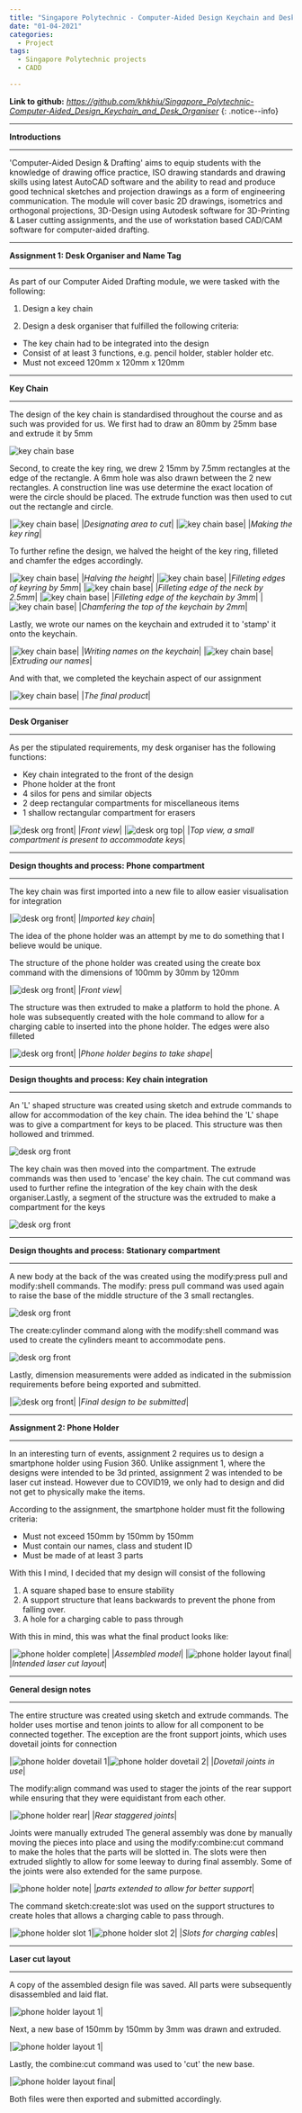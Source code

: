 ```yaml
---
title: "Singapore Polytechnic - Computer-Aided Design Keychain and Desk Organiser"
date: "01-04-2021"
categories:
  - Project
tags:
  - Singapore Polytechnic projects
  - CADD

---
```


**Link to github:**
<cite><a href="https://github.com/khkhiu/Singapore_Polytechnic-Computer-Aided_Design_Keychain_and_Desk_Organiser">https://github.com/khkhiu/Singapore_Polytechnic-Computer-Aided_Design_Keychain_and_Desk_Organiser</a></cite>
{: .notice--info}

***

<strong>Introductions</strong>

***
'Computer-Aided Design & Drafting' aims to equip students with the knowledge of drawing office practice, ISO drawing standards and drawing skills using latest AutoCAD software and the ability to read and produce good technical sketches and projection drawings as a form of engineering communication. The module will cover basic 2D drawings, isometrics and orthogonal projections, 3D-Design using Autodesk software for 3D-Printing & Laser cutting assignments, and the use of workstation based CAD/CAM software for computer-aided drafting.

***

<strong>Assignment 1: Desk Organiser and Name Tag</strong>

***

As part of our Computer Aided Drafting module, we were tasked with the following:
1. Design a key chain

2. Design a desk organiser that fulfilled the following criteria: 
  - The key chain had to be integrated into the design 
  - Consist of at least 3 functions, e.g. pencil holder, stabler holder etc.
  - Must not exceed 120mm x 120mm x 120mm

***

<strong>Key Chain</strong>

***

The design of the key chain is standardised throughout the course and as such was provided for us.  We first had to draw an 80mm by 25mm base and extrude it by 5mm

![key chain base](/assets/images/sp-cadd-3d-A1/keychain_pt1.png)


Second, to create the key ring, we drew 2 15mm by 7.5mm rectangles at the edge of the rectangle. A 6mm hole was also drawn between the 2 new rectangles. A construction line was use determine the exact location of were the circle should be placed. The extrude function was then used to cut out the rectangle and circle.

|![key chain base](/assets/images/sp-cadd-3d-A1/keychain_pt2.png)|
|<em>Designating area to cut</em>|
|![key chain base](/assets/images/sp-cadd-3d-A1/keychain_pt3.png)|
|<em>Making the key ring</em>|

To further refine the design, we halved the height of the key ring, filleted and chamfer the edges accordingly.

|![key chain base](/assets/images/sp-cadd-3d-A1/keychain_pt4.png)|
|<em>Halving the height</em>|
|![key chain base](/assets/images/sp-cadd-3d-A1/keychain_pt5.png)|
|<em>Filleting edges of keyring by 5mm</em>|
|![key chain base](/assets/images/sp-cadd-3d-A1/keychain_pt6.png)|
|<em>Filleting edge of the neck by 2.5mm</em>|
|![key chain base](/assets/images/sp-cadd-3d-A1/keychain_pt7.png)|
|<em>Filleting edge of the keychain by 3mm</em>|
|![key chain base](/assets/images/sp-cadd-3d-A1/keychain_pt8.png)|
|<em>Chamfering the top of the keychain by 2mm</em>|

Lastly, we wrote our names on the keychain and extruded it to 'stamp' it onto the keychain.

|![key chain base](/assets/images/sp-cadd-3d-A1/keychain_pt9.png)|
|<em>Writing names on the keychain</em>|
|![key chain base](/assets/images/sp-cadd-3d-A1/keychain_pt10.png)|
|<em>Extruding our names</em>|

And with that, we completed the keychain aspect of our assignment

|![key chain base](/assets/images/sp-cadd-3d-A1/keychain_pt_fin.png)|
|<em>The final product</em>|

***

<strong>Desk Organiser</strong>

***

As per the stipulated requirements, my desk organiser has the following functions:
- Key chain integrated to the front of the design
- Phone holder at the front
- 4 silos for pens and similar objects 
- 2 deep rectangular compartments for miscellaneous items
- 1 shallow rectangular compartment for erasers

|![desk org front](/assets/images/sp-cadd-3d-A1/desk_org_pt_fin.png)|
|<em>Front view</em>|
|![desk org top](/assets/images/sp-cadd-3d-A1/desk_org_pt_fin2.png)|
|<em>Top view, a small compartment is present to accommodate keys</em>|

***

<strong>Design thoughts and process: Phone compartment</strong>

***

The key chain was first imported into a new file to allow easier visualisation for integration

|![desk org front](/assets/images/sp-cadd-3d-A1/desk_org_pt1.png)|
|<em>Imported key chain</em>|


The idea of the phone holder was an attempt by me to do something that I believe would be unique.

The structure of the phone holder was created using the create box command with the dimensions of 100mm by 30mm by 120mm

|![desk org front](/assets/images/sp-cadd-3d-A1/desk_org_pt2.png)|
|<em>Front view</em>|

The structure was then extruded to make a platform to hold the phone. A hole was subsequently created with the hole command to allow for a charging cable to inserted into the phone holder. The edges were also filleted

|![desk org front](/assets/images/sp-cadd-3d-A1/desk_org_pt3.png)|
|<em>Phone holder begins to take shape</em>|

***

<strong>Design thoughts and process: Key chain integration</strong>

***
An 'L' shaped structure was created using sketch and extrude commands to allow for accommodation of the key chain. The idea behind the 'L' shape was to give a compartment for keys to be placed. This structure was then hollowed and trimmed. 

![desk org front](/assets/images/sp-cadd-3d-A1/desk_org_pt4.png)

The key chain was then moved into the compartment. The extrude commands was then used to 'encase' the key chain. The cut command was used to further refine the integration of the key chain with the desk organiser.Lastly, a segment of the structure was the extruded to make a compartment for the keys  

![desk org front](/assets/images/sp-cadd-3d-A1/desk_org_pt5.png)

***

<strong>Design thoughts and process: Stationary compartment</strong>

***
A new body at the back of the was created using the modify:press pull and modify:shell commands. The modify: press pull command was used again to raise the base of the middle structure of the 3 small rectangles.

![desk org front](/assets/images/sp-cadd-3d-A1/desk_org_pt6.png)

The create:cylinder command along with the modify:shell command was used to create the cylinders meant to accommodate pens.

![desk org front](/assets/images/sp-cadd-3d-A1/desk_org_pt7.png)

Lastly, dimension measurements were added as indicated in the submission requirements before being exported and submitted.

|![desk org front](/assets/images/sp-cadd-3d-A1/desk_org_pt_fin.png)|
|<em>Final design to be submitted</em>|

***

<strong>Assignment 2: Phone Holder</strong>

***
In an interesting turn of events, assignment 2 requires us to design a smartphone holder using Fusion 360. Unlike assignment 1, where the designs were intended to be 3d printed, assignment 2 was intended to be laser cut instead. However due to COVID19, we only had to design and did not get to physically make the items.

According to the assignment, the smartphone holder must fit the following criteria:
- Must not exceed 150mm by 150mm by 150mm
- Must contain our names, class and student ID
- Must be made of at least 3 parts

With this I mind, I decided that my design will consist of the following
1. A square shaped base to ensure stability
2. A support structure that leans backwards to prevent the phone from falling over.
3. A hole for a charging cable to pass through

With this in mind, this was what the final product looks like:

|![phone holder complete](/assets/images/sp-cadd-3d-A2/phone_holder_fin.png)|
|<em>Assembled model</em>|
|![phone holder layout final](/assets/images/sp-cadd-3d-A2/phone_holder_fin_layout.png)|
|<em>Intended laser cut layout</em>|

***

<strong>General design notes</strong>

***

The entire structure was created using sketch and extrude commands. The holder uses mortise and tenon joints to allow for all component to be connected together. The exception are the front support joints, which uses dovetail joints for connection

|![phone holder dovetail 1](/assets/images/sp-cadd-3d-A2/phone_holder_dove_1.png)|![phone holder dovetail 2](/assets/images/sp-cadd-3d-A2/phone_holder_dove_2.png)|
|<em>Dovetail joints in use</em>|

The modify:align command was used to stager the joints of the rear support while ensuring that they were equidistant from each other.

|![phone holder rear](/assets/images/sp-cadd-3d-A2/phone_holder_rear.png)|
|<em>Rear staggered joints</em>|


Joints were manually extruded  The general assembly was done by manually moving the pieces into place and using the modify:combine:cut command to make the holes that the parts will be slotted in. The slots were then extruded slightly to allow for some leeway to during final assembly. Some of the joints were also extended for the same purpose. 

|![phone holder note](/assets/images/sp-cadd-3d-A2/phone_holder_note1.png)|
|<em>parts extended to allow for better support</em>|

The command sketch:create:slot was used on the support structures to create holes that allows a charging cable to pass through.

|![phone holder slot 1](/assets/images/sp-cadd-3d-A2/phone_holder_slot1.png)|![phone holder slot 2](/assets/images/sp-cadd-3d-A2/phone_holder_slot2.png)|
|<em>Slots for charging cables</em>|

***

<strong>Laser cut layout</strong>

***
A copy of the assembled design file was saved. All parts were subsequently disassembled and laid flat.

|![phone holder layout 1](/assets/images/sp-cadd-3d-A2/phone_holder_layout1.png)|

Next, a new base of 150mm by 150mm by 3mm was drawn and extruded.

|![phone holder layout 1](/assets/images/sp-cadd-3d-A2/phone_holder_layout2.png)|

Lastly, the combine:cut command was used to 'cut' the new base.

|![phone holder layout final](/assets/images/sp-cadd-3d-A2/phone_holder_fin_layout.png)|


Both files were then exported and submitted accordingly.
